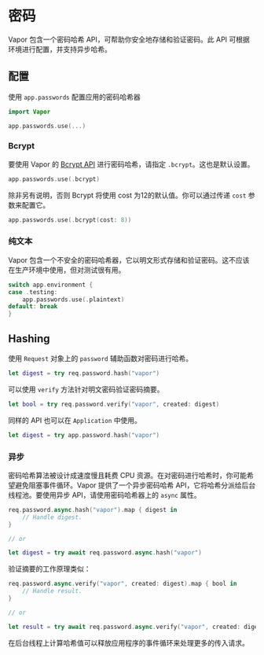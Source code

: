 # 密码

Vapor 包含一个密码哈希 API，可帮助你安全地存储和验证密码。此 API 可根据环境进行配置，并支持异步哈希。

## 配置

使用 `app.passwords` 配置应用的密码哈希器

```swift
import Vapor

app.passwords.use(...)
```

### Bcrypt

要使用 Vapor 的 [Bcrypt API](crypto.zh.md#bcrypt) 进行密码哈希，请指定 `.bcrypt`。这也是默认设置。

```swift
app.passwords.use(.bcrypt)
```

除非另有说明，否则 Bcrypt 将使用 cost 为12的默认值。你可以通过传递 `cost` 参数来配置它。

```swift
app.passwords.use(.bcrypt(cost: 8))
```

### 纯文本

Vapor 包含一个不安全的密码哈希器，它以明文形式存储和验证密码。这不应该在生产环境中使用，但对测试很有用。

```swift
switch app.environment {
case .testing:
    app.passwords.use(.plaintext)
default: break
}
```

## Hashing

使用 `Request` 对象上的 `password` 辅助函数对密码进行哈希。

```swift
let digest = try req.password.hash("vapor")
```

可以使用 `verify` 方法针对明文密码验证密码摘要。

```swift
let bool = try req.password.verify("vapor", created: digest)
```

同样的 API 也可以在 `Application` 中使用。

```swift
let digest = try app.password.hash("vapor")
```

### 异步 

密码哈希算法被设计成速度慢且耗费 CPU 资源。在对密码进行哈希时，你可能希望避免阻塞事件循环。Vapor 提供了一个异步密码哈希 API，它将哈希分派给后台线程池。要使用异步 API，请使用密码哈希器上的 `async` 属性。

```swift
req.password.async.hash("vapor").map { digest in
    // Handle digest.
}

// or

let digest = try await req.password.async.hash("vapor")
```

验证摘要的工作原理类似：

```swift
req.password.async.verify("vapor", created: digest).map { bool in
    // Handle result.
}

// or

let result = try await req.password.async.verify("vapor", created: digest)
```

在后台线程上计算哈希值可以释放应用程序的事件循环来处理更多的传入请求。


